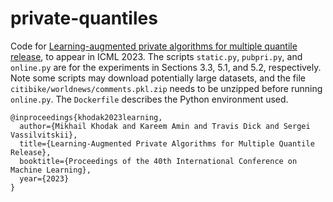 # private-quantiles

Code for [Learning-augmented private algorithms for multiple quantile release](https://arxiv.org/abs/2210.11222), to appear in ICML 2023. 
The scripts `static.py`, `pubpri.py`, and `online.py` are for the experiments in Sections 3.3, 5.1, and 5.2, respectively.
Note some scripts may download potentially large datasets, and the file `citibike/worldnews/comments.pkl.zip` needs to be unzipped before running `online.py`.
The `Dockerfile` describes the Python environment used.

```
@inproceedings{khodak2023learning,
  author={Mikhail Khodak and Kareem Amin and Travis Dick and Sergei Vassilvitskii},
  title={Learning-Augmented Private Algorithms for Multiple Quantile Release},
  booktitle={Proceedings of the 40th International Conference on Machine Learning},
  year={2023}
}
```

